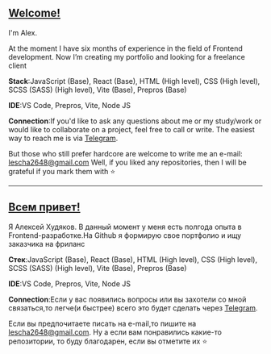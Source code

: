 
## [Welcome!](https://github.com/kto-to26)


I'm Alex.

At the moment I have six months of experience in the field of Frontend development. Now I’m creating my portfolio and looking for a freelance client

**Stack**:JavaScript (Base), React (Base), HTML (High level), CSS (High level), SCSS (SASS) (High level), Vite (Base), Prepros (Base)

**IDE**:VS Code, Prepros, Vite, Node JS

**Connection**:If you'd like to ask any questions about me or my study/work or would like to collaborate on a project, feel free to call or write. The easiest way to reach me is via [Telegram](https://t.me/kto_to2648).

But those who still prefer hardcore are welcome to write me an e-mail: lescha2648@gmail.com
Well, if you liked any repositories, then I will be grateful if you mark them with ⭐️

---

## [Всем привет!](https://github.com/kto-to26)

Я Алексей Худяков. В данный момент у меня есть полгода опыта в Frontend-разработке.На Github я формирую свое портфолио и ищу заказчика на фриланс

**Стек**:JavaScript (Base), React (Base), HTML (High level), CSS (High level), SCSS (SASS) (High level), Vite (Base), Prepros (Base)

**IDE**:VS Code, Prepros, Vite, Node JS

**Connection**:Если у вас появились вопросы или вы захотели со мной связаться,то легче(и быстрее) всего это будет сделать через [Telegram](https://t.me/kto_to2648).

Если вы предпочитаете писать на e-mail,то пишите на lescha2648@gmail.com. Ну а если вам понравились какие-то репозитории, то буду благодарен, если вы отметите их ⭐️
